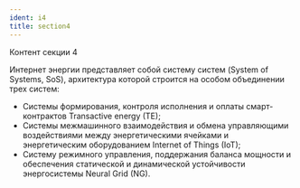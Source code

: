 ```yaml
---
ident: i4
title: section4
---
```


Контент секции 4

Интернет энергии представляет собой систему систем (System of Systems, SoS), архитектура которой строится на особом объединении трех систем: 
- Системы формирования, контроля исполнения и оплаты смарт-контрактов Transactive energy (TE);
- Системы межмашинного взаимодействия и обмена управляющими воздействиями между энергетическими ячейками и энергетическим оборудованием Internet of Things (IoT);
- Систему режимного управления, поддержания баланса мощности и обеспечения статической и динамической устойчивости энергосистемы Neural Grid (NG).
